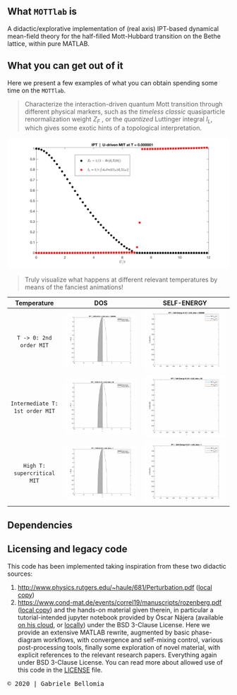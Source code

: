 ## What `MOTTlab` is
A didactic/explorative implementation of (real axis) IPT-based dynamical mean-field theory for the half-filled Mott-Hubbard transition on the Bethe lattice, within pure MATLAB.

## What you can get out of it
Here we present a few examples of what you can obtain spending some time on the `MOTTlab`.

> Characterize the interaction-driven quantum Mott transition through different physical markers, such as the _timeless classic_ quasiparticle renormalization weight _Z<sub>F</sub>_ , or the _quantized_ Luttinger integral _I<sub>L</sub>_, which gives some exotic hints of a topological interpretation.

![Mott-Transition-Markers-zeroT](./showcase/ZvsL_beta1e6_wres2e15.svg) 

> Truly visualize what happens at different relevant temperatures by means of the fanciest animations!

 Temperature  | DOS | SELF-ENERGY
:-------------------------:|:-------------------------:|:-------------------------:
`T -> 0: 2nd order MIT` |![Mott-Transition-AnimatedDOS-zeroT](./showcase/uDOS_zeroT.gif) | ![Mott-Transition-AnimatedSIGMA-zeroT](./showcase/uSigma_zeroT.gif) 
`Intermediate T: 1st order MIT`  |![Mott-Transition-AnimatedDOS-intermediateT](./showcase/uDOS_beta50.gif) | ![Mott-Transition-AnimatedSIGMA-intermediateT](./showcase/uSigma_beta50.gif)
`High T: supercritical MIT` |![Mott-Transition-AnimatedDOS-highT](./showcase/uDOS_beta1.gif) | ![Mott-Transition-AnimatedSIGMA-highT](./showcase/uSigma_beta1.gif)  

## Dependencies


## Licensing and legacy code
This code has been implemented taking inspiration from these two didactic sources:
1. http://www.physics.rutgers.edu/~haule/681/Perturbation.pdf ([local copy](docs/haule_IPTtheory_rutgers.pdf))
2. https://www.cond-mat.de/events/correl19/manuscripts/rozenberg.pdf ([local copy](docs/rozenberg_review_julich.pdf))
and the hands-on material given therein, in particular a tutorial-intended jupyter notebook provided by Óscar Nájera (available [on his cloud](http://mycore.core-cloud.net/index.php/s/oAz0lIWuBM90Gqt), or [locally](legacy/PYTHON/real_ipt-text_v3.ipynb)) under the BSD 3-Clause License. Here we provide an extensive MATLAB rewrite, augmented by basic phase-diagram workflows, with convergence and self-mixing control, various post-processing tools, finally some exploration of novel material, with explicit references to the relevant research papers. Everything again under BSD 3-Clause License. You can read more about allowed use of this code in the [LICENSE](./LICENSE) file.

<kbd> © 2020 | Gabriele Bellomia 


